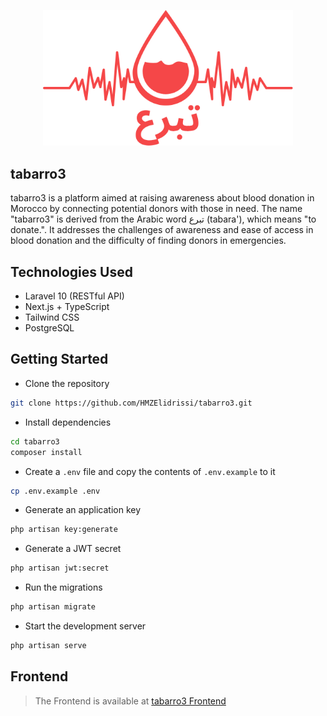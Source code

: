<p align="center"><a href="https://tabarro3.ma/" target="_blank"><img src="public/logo.svg" width="400" alt="tabarro3 Logo"></a></p>

## tabarro3

tabarro3 is a platform aimed at raising awareness about blood donation in Morocco by connecting potential donors with those in need. The name "tabarro3" is derived from the Arabic word تبرع (tabara'), which means "to donate.". It addresses the challenges of awareness and ease of access in blood donation and the difficulty of finding donors in emergencies.

## Technologies Used

- Laravel 10 (RESTful API)
- Next.js + TypeScript
- Tailwind CSS
- PostgreSQL

## Getting Started

- Clone the repository

```bash
git clone https://github.com/HMZElidrissi/tabarro3.git
```

- Install dependencies

```bash
cd tabarro3
composer install
```

- Create a `.env` file and copy the contents of `.env.example` to it

```bash
cp .env.example .env
```

- Generate an application key

```bash
php artisan key:generate
```

- Generate a JWT secret

```bash
php artisan jwt:secret
```

- Run the migrations

```bash
php artisan migrate
```

- Start the development server

```bash
php artisan serve
```

## Frontend

> The Frontend is available at [tabarro3 Frontend](https://github.com/HMZElidrissi/tabarro3-frontend)
